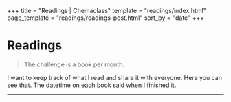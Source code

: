 +++
title = "Readings | Chemaclass"
template = "readings/index.html"
page_template = "readings/readings-post.html"
sort_by = "date"
+++

# Readings

> The challenge is a book per month.

I want to keep track of what I read and share it with everyone. Here you can see that. The datetime on each book said when I finished it.

---
